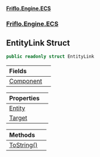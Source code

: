 #### [Friflo.Engine.ECS](index.md 'index')
### [Friflo.Engine.ECS](Friflo.Engine.ECS.md 'Friflo.Engine.ECS')

## EntityLink Struct

```csharp
public readonly struct EntityLink
```

| Fields | |
| :--- | :--- |
| [Component](EntityLink.Component.md 'Friflo.Engine.ECS.EntityLink.Component') | |

| Properties | |
| :--- | :--- |
| [Entity](EntityLink.Entity.md 'Friflo.Engine.ECS.EntityLink.Entity') | |
| [Target](EntityLink.Target.md 'Friflo.Engine.ECS.EntityLink.Target') | |

| Methods | |
| :--- | :--- |
| [ToString()](EntityLink.ToString().md 'Friflo.Engine.ECS.EntityLink.ToString()') | |
